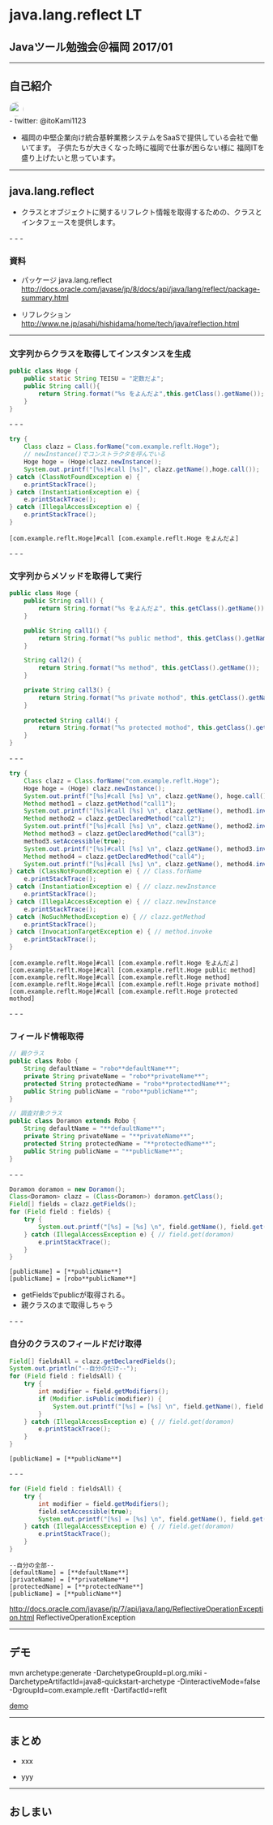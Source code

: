 # java.lang.reflect LT
## Javaツール勉強会＠福岡 2017/01

____
## 自己紹介

<img class="logo" src="img/twitter_itokami_logo.png" style="border-radius:2em;height:2em;"/>
<br />
- twitter: @itoKami1123

- 福岡の中堅企業向け統合基幹業務システムをSaaSで提供している会社で働いてます。
子供たちが大きくなった時に福岡で仕事が困らない様に
福岡ITを盛り上げたいと思っています。

____
## java.lang.reflect

- クラスとオブジェクトに関するリフレクト情報を取得するための、クラスとインタフェースを提供します。


_- - -_

### 資料

- パッケージ java.lang.reflect
  http://docs.oracle.com/javase/jp/8/docs/api/java/lang/reflect/package-summary.html

- リフレクション
  http://www.ne.jp/asahi/hishidama/home/tech/java/reflection.html

____
### 文字列からクラスを取得してインスタンスを生成

```java
public class Hoge {
    public static String TEISU = "定数だよ";
    public String call(){
        return String.format("%s をよんだよ",this.getClass().getName());
    }
}
```

_- - -_

```java
try {
    Class clazz = Class.forName("com.example.reflt.Hoge");
    // newInstance()でコンストラクタを呼んでいる
    Hoge hoge = (Hoge)clazz.newInstance();
    System.out.printf("[%s]#call [%s]", clazz.getName(),hoge.call());
} catch (ClassNotFoundException e) {
    e.printStackTrace();
} catch (InstantiationException e) {
    e.printStackTrace();
} catch (IllegalAccessException e) {
    e.printStackTrace();
}
```

```
[com.example.reflt.Hoge]#call [com.example.reflt.Hoge をよんだよ]
```

_- - -_

### 文字列からメソッドを取得して実行

```java
public class Hoge {
    public String call() {
        return String.format("%s をよんだよ", this.getClass().getName());
    }

    public String call1() {
        return String.format("%s public method", this.getClass().getName());
    }

    String call2() {
        return String.format("%s method", this.getClass().getName());
    }

    private String call3() {
        return String.format("%s private mothod", this.getClass().getName());
    }
    
    protected String call4() {
        return String.format("%s protected mothod", this.getClass().getName());
    }
}
```

_- - -_

```java
try {
    Class clazz = Class.forName("com.example.reflt.Hoge");
    Hoge hoge = (Hoge) clazz.newInstance();
    System.out.printf("[%s]#call [%s] \n", clazz.getName(), hoge.call());
    Method method1 = clazz.getMethod("call1");
    System.out.printf("[%s]#call [%s] \n", clazz.getName(), method1.invoke(hoge));
    Method method2 = clazz.getDeclaredMethod("call2");
    System.out.printf("[%s]#call [%s] \n", clazz.getName(), method2.invoke(hoge));
    Method method3 = clazz.getDeclaredMethod("call3");
    method3.setAccessible(true);
    System.out.printf("[%s]#call [%s] \n", clazz.getName(), method3.invoke(hoge));
    Method method4 = clazz.getDeclaredMethod("call4");
    System.out.printf("[%s]#call [%s] \n", clazz.getName(), method4.invoke(hoge));
} catch (ClassNotFoundException e) { // Class.forName
    e.printStackTrace();
} catch (InstantiationException e) { // clazz.newInstance
    e.printStackTrace();
} catch (IllegalAccessException e) { // clazz.newInstance
    e.printStackTrace();
} catch (NoSuchMethodException e) { // clazz.getMethod
    e.printStackTrace();
} catch (InvocationTargetException e) { // method.invoke
    e.printStackTrace();
}

```

```
[com.example.reflt.Hoge]#call [com.example.reflt.Hoge をよんだよ] 
[com.example.reflt.Hoge]#call [com.example.reflt.Hoge public method] 
[com.example.reflt.Hoge]#call [com.example.reflt.Hoge method] 
[com.example.reflt.Hoge]#call [com.example.reflt.Hoge private mothod] 
[com.example.reflt.Hoge]#call [com.example.reflt.Hoge protected mothod] 
```

_- - -_

### フィールド情報取得

```java
// 親クラス
public class Robo {
    String defaultName = "robo**defaultName**";
    private String privateName = "robo**privateName**";
    protected String protectedName = "robo**protectedName**";
    public String publicName = "robo**publicName**";
}
```

```java
// 調査対象クラス
public class Doramon extends Robo {
    String defaultName = "**defaultName**";
    private String privateName = "**privateName**";
    protected String protectedName = "**protectedName**";
    public String publicName = "**publicName**";
}
```

_- - -_

```java
Doramon doramon = new Doramon();
Class<Doramon> clazz = (Class<Doramon>) doramon.getClass();
Field[] fields = clazz.getFields();
for (Field field : fields) {
    try {
        System.out.printf("[%s] = [%s] \n", field.getName(), field.get(doramon));
    } catch (IllegalAccessException e) { // field.get(doramon)
        e.printStackTrace();
    }
}
```

```
[publicName] = [**publicName**] 
[publicName] = [robo**publicName**] 
```

- getFieldsでpublicが取得される。
- 親クラスのまで取得しちゃう

_- - -_

### 自分のクラスのフィールドだけ取得

```java
Field[] fieldsAll = clazz.getDeclaredFields();
System.out.println("--自分のだけ--");
for (Field field : fieldsAll) {
    try {
        int modifier = field.getModifiers();
        if (Modifier.isPublic(modifier)) {
            System.out.printf("[%s] = [%s] \n", field.getName(), field.get(doramon));
        }
    } catch (IllegalAccessException e) { // field.get(doramon)
        e.printStackTrace();
    }
}
```

```
[publicName] = [**publicName**] 
```

_- - -_

```java
for (Field field : fieldsAll) {
    try {
        int modifier = field.getModifiers();
        field.setAccessible(true);
        System.out.printf("[%s] = [%s] \n", field.getName(), field.get(doramon));
    } catch (IllegalAccessException e) { // field.get(doramon)
        e.printStackTrace();
    }
}
```

```
--自分の全部--
[defaultName] = [**defaultName**] 
[privateName] = [**privateName**] 
[protectedName] = [**protectedName**] 
[publicName] = [**publicName**] 
```


http://docs.oracle.com/javase/jp/7/api/java/lang/ReflectiveOperationException.html
ReflectiveOperationException

____
## デモ

mvn archetype:generate -DarchetypeGroupId=pl.org.miki -DarchetypeArtifactId=java8-quickstart-archetype -DinteractiveMode=false -DgroupId=com.example.reflt -DartifactId=reflt

[demo](index.html)

____

## まとめ

- xxx

- yyy

____
## おしまい
